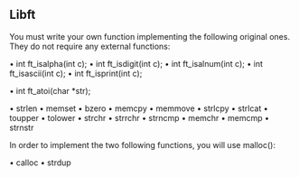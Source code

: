 ## Libft
You must write your own function implementing the following original ones. They do not require any external functions:

• int   ft_isalpha(int c);
• int   ft_isdigit(int c);
• int   ft_isalnum(int c);
• int   ft_isascii(int c);
• int   ft_isprint(int c);

• int   ft_atoi(char *str);

• strlen
• memset
• bzero
• memcpy
• memmove
• strlcpy
• strlcat
• toupper
• tolower
• strchr
• strrchr
• strncmp
• memchr
• memcmp
• strnstr

In order to implement the two following functions, you will use malloc():

• calloc
• strdup
